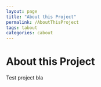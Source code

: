 ```yaml
---
layout: page
title: "About this Project"
permalink: /AboutThisProject
tags: tabout
categories: cabout
---
```


# About this Project

Test project bla
